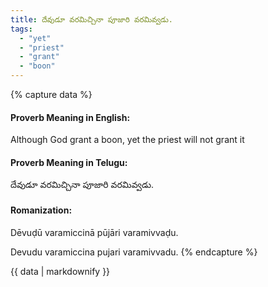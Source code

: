 ```yaml
---
title: దేవుడూ వరమిచ్చినా పూజారి వరమివ్వడు.
tags:
  - "yet"
  - "priest"
  - "grant"
  - "boon"
---
```


{% capture data %}
#### Proverb Meaning in English:
Although God grant a boon, yet the priest will not grant it

#### Proverb Meaning in Telugu:
దేవుడూ వరమిచ్చినా పూజారి వరమివ్వడు.

#### Romanization:
Dēvuḍū varamiccinā pūjāri varamivvaḍu.

Devudu varamiccina pujari varamivvadu.
{% endcapture %}

{{ data | markdownify }}

